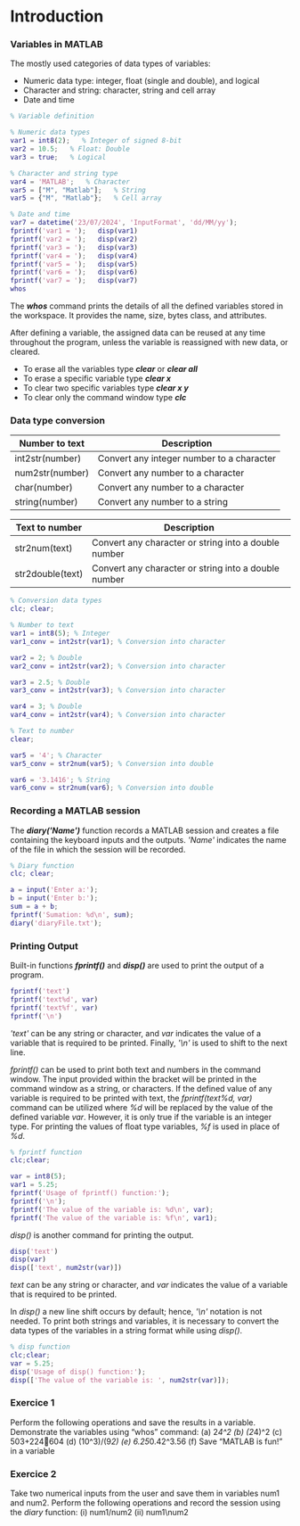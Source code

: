 # Introduction

### Variables in MATLAB

The mostly used categories of data types of variables: 
- Numeric data type: integer, float (single and double), and logical
- Character and string: character, string and cell array
- Date and time

```matlab
% Variable definition

% Numeric data types
var1 = int8(2);   % Integer of signed 8-bit
var2 = 10.5;   % Float: Double
var3 = true;   % Logical

% Character and string type
var4 = 'MATLAB';   % Character
var5 = ["M", "Matlab"];   % String
var5 = {"M", "Matlab"};   % Cell array

% Date and time
var7 = datetime('23/07/2024', 'InputFormat', 'dd/MM/yy');
fprintf('var1 = ');   disp(var1)
fprintf('var2 = ');   disp(var2)
fprintf('var3 = ');   disp(var3)
fprintf('var4 = ');   disp(var4)
fprintf('var5 = ');   disp(var5)
fprintf('var6 = ');   disp(var6)
fprintf('var7 = ');   disp(var7)
whos
```

The ***whos*** command prints the details of all the defined variables stored in the workspace. It provides the name, size, bytes
class, and attributes. 

After defining a variable, the assigned data can be reused at any time throughout the program, unless the variable is reassigned with new data, or cleared. 
- To erase all the variables type ***clear*** or ***clear all***
- To erase a specific variable type ***clear x***
- To clear two specific variables type ***clear x y***
- To clear only the command window type ***clc***

### Data type conversion


| Number to text   | Description                               |
| ---------------- | ----------------------------------------- |
| int2str(number)  | Convert any integer number to a character |
| num2str(number)  | Convert any number to a character         |
| char(number)     | Convert any number to a character         |
| string(number)   | Convert any number to a string            |

| Text to number   | Description                                          |
| ---------------- | ---------------------------------------------------- |
| str2num(text)    | Convert any character or string into a double number |                
| str2double(text) | Convert any character or string into a double number |


```matlab
% Conversion data types
clc; clear;

% Number to text
var1 = int8(5); % Integer
var1_conv = int2str(var1); % Conversion into character

var2 = 2; % Double
var2_conv = int2str(var2); % Conversion into character

var3 = 2.5; % Double 
var3_conv = int2str(var3); % Conversion into character

var4 = 3; % Double 
var4_conv = int2str(var4); % Conversion into character

% Text to number
clear;

var5 = '4'; % Character 
var5_conv = str2num(var5); % Conversion into double

var6 = '3.1416'; % String
var6_conv = str2num(var6); % Conversion into double
```

### Recording a MATLAB session

The ***diary('Name')*** function records a MATLAB session and creates a file containing the keyboard inputs and the outputs. *'Name'*  indicates the name of the file in which the session will be recorded.

```matlab
% Diary function
clc; clear;

a = input('Enter a:');
b = input('Enter b:');
sum = a + b;
fprintf('Sumation: %d\n', sum);
diary('diaryFile.txt');
```

### Printing Output

Built-in functions ***fprintf()*** and ***disp()*** are used to print the output of a program. 

```matlab
fprintf('text')
fprintf('text%d', var)
fprintf('text%f', var)
fprintf('\n')
```
_'text'_ can be any string or character, and _var_ indicates the value of a variable that is required to be printed. Finally, _'\n'_ is used to shift to the next line.  

_fprintf()_ can be used to print both text and numbers in the command window. The input provided within the bracket will be printed in the command window as a string, or characters. If the defined value of any variable is required to be printed with text, the _fprintf(text%d, var)_ command can be utilized where _%d_ will be replaced by the value of the defined variable _var_. However, it is only true if the variable is an integer type. For printing the values of float type variables, _%f_ is used in place of _%d_. 

```matlab
% fprintf function
clc;clear;

var = int8(5);
var1 = 5.25;
fprintf('Usage of fprintf() function:');
fprintf('\n');
fprintf('The value of the variable is: %d\n', var);
fprintf('The value of the variable is: %f\n', var1);
```
_disp()_ is another command for printing the output.

```matlab
disp('text')
disp(var)
disp(['text', num2str(var)])
```
_text_ can be any string or character, and _var_ indicates the value of a variable that is required to be printed. 

In _disp()_ a new line shift occurs by default; hence, _'\n'_ notation is not needed. To print both strings and variables, it is necessary to convert the data types of the variables in a string format while using _disp()_.

```matlab
% disp function 
clc;clear;
var = 5.25;
disp('Usage of disp() function:');
disp(['The value of the variable is: ', num2str(var)]);
```

### Exercice 1

Perform the following operations and save the results in a variable. Demonstrate the variables using “whos” command:
(a) 2*4^2
(b) (2*4)^2
(c) 503+224604 (d) (10^3)/(9*2) (e) 6.25*0.42^3.56
(f) Save “MATLAB is fun!” in a variable

### Exercice 2

Take two numerical inputs from the user and save them in variables num1 and num2. Perform the following operations and record the session using the _diary_ function:
(i) num1/num2 
(ii) num1\num2
